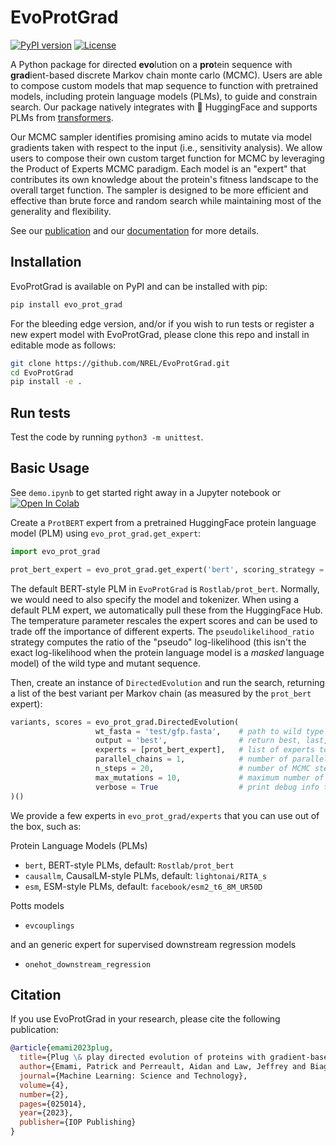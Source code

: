 # EvoProtGrad

[![PyPI version](https://badge.fury.io/py/evo-prot-grad.svg)](https://badge.fury.io/py/evo-prot-grad)
[![License](https://img.shields.io/badge/License-BSD_3--Clause-blue.svg)](https://opensource.org/licenses/BSD-3-Clause)

A Python package for directed **evo**lution on a **pro**tein sequence with **grad**ient-based discrete Markov chain monte carlo (MCMC). Users are able to compose custom models that map sequence to function with pretrained models, including protein language models (PLMs), to guide and constrain search. Our package natively integrates with 🤗 HuggingFace and supports PLMs from [transformers](https://huggingface.co/docs/transformers/index).

Our MCMC sampler identifies promising amino acids to mutate via model gradients taken with respect to the input (i.e., sensitivity analysis).
We allow users to compose their own custom target function for MCMC by leveraging the Product of Experts MCMC paradigm.
Each model is an "expert" that contributes its own knowledge about the protein's fitness landscape to the overall target function.
The sampler is designed to be more efficient and effective than brute force and random search while maintaining most of the generality and flexibility.
 
See our [publication](https://doi.org/10.1088/2632-2153/accacd) and our [documentation](https://nrel.github.io/EvoProtGrad) for more details.


## Installation

EvoProtGrad is available on PyPI and can be installed with pip:

```bash
pip install evo_prot_grad
```

For the bleeding edge version, and/or if you wish to run tests or register a new expert model with EvoProtGrad, please clone this repo and install in editable mode as follows:

```bash
git clone https://github.com/NREL/EvoProtGrad.git
cd EvoProtGrad
pip install -e .
```

## Run tests

Test the code by running `python3 -m unittest`.

## Basic Usage

See `demo.ipynb` to get started right away in a Jupyter notebook or  <a target="_blank" href="https://colab.research.google.com/drive/1e8WjYEbWiikRQg3g4YHQJJcpvTIWVAjp?usp=sharing">
  <img src="https://colab.research.google.com/assets/colab-badge.svg" alt="Open In Colab"/></a>
  
Create a `ProtBERT` expert from a pretrained HuggingFace protein language model (PLM) using `evo_prot_grad.get_expert`:

```python
import evo_prot_grad

prot_bert_expert = evo_prot_grad.get_expert('bert', scoring_strategy = 'pseudolikelihood_ratio', temperature = 1.0)
```

The default BERT-style PLM in `EvoProtGrad` is `Rostlab/prot_bert`. Normally, we would need to also specify the model and tokenizer. When using a default PLM expert, we automatically pull these from the HuggingFace Hub. The temperature parameter rescales the expert scores and can be used to trade off the importance of different experts. The `pseudolikelihood_ratio` strategy computes the ratio of the "pseudo" log-likelihood (this isn't the exact log-likelihood when the protein language model is a *masked* language model) of the wild type and mutant sequence.

Then, create an instance of `DirectedEvolution` and run the search, returning a list of the best variant per Markov chain (as measured by the `prot_bert` expert):

```python
variants, scores = evo_prot_grad.DirectedEvolution(
                   wt_fasta = 'test/gfp.fasta',    # path to wild type fasta file
                   output = 'best',                # return best, last, all variants    
                   experts = [prot_bert_expert],   # list of experts to compose
                   parallel_chains = 1,            # number of parallel chains to run
                   n_steps = 20,                   # number of MCMC steps per chain
                   max_mutations = 10,             # maximum number of mutations per variant
                   verbose = True                  # print debug info to command line
)()
```

We provide a few  experts in `evo_prot_grad/experts` that you can use out of the box, such as:

Protein Language Models (PLMs)

- `bert`, BERT-style PLMs, default: `Rostlab/prot_bert`
- `causallm`, CausalLM-style PLMs, default: `lightonai/RITA_s`
- `esm`, ESM-style PLMs, default: `facebook/esm2_t6_8M_UR50D`

Potts models

- `evcouplings`

and an generic expert for supervised downstream regression models

- `onehot_downstream_regression`

## Citation

If you use EvoProtGrad in your research, please cite the following publication:

```bibtex
@article{emami2023plug,
  title={Plug \& play directed evolution of proteins with gradient-based discrete MCMC},
  author={Emami, Patrick and Perreault, Aidan and Law, Jeffrey and Biagioni, David and John, Peter St},
  journal={Machine Learning: Science and Technology},
  volume={4},
  number={2},
  pages={025014},
  year={2023},
  publisher={IOP Publishing}
}
```
